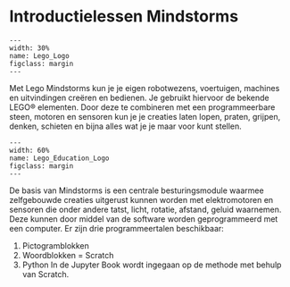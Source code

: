 # Introductielessen Mindstorms
```{figure} /LegoMindstorms/Figures/Lego_Logo.png
---
width: 30%
name: Lego_Logo
figclass: margin
---
```

Met Lego Mindstorms kun je je eigen robotwezens, voertuigen, machines en uitvindingen creëren en bedienen. Je gebruikt hiervoor de bekende LEGO® elementen. Door deze te combineren met een programmeerbare steen, motoren en sensoren kun je je creaties laten lopen, praten, grijpen, denken, schieten en bijna alles wat je je maar voor kunt stellen.
```{figure} /LegoMindstorms/Figures/Lego_Education_Logo.png
---
width: 60%
name: Lego_Education_Logo
figclass: margin
---
```
De basis van Mindstorms is een centrale besturingsmodule waarmee zelfgebouwde creaties uitgerust kunnen worden met elektromotoren en sensoren die onder andere tatst, licht, rotatie, afstand, geluid waarnemen. Deze kunnen door middel van de software worden geprogrammeerd met een computer. Er zijn drie programmeertalen beschikbaar:
1.	Pictogramblokken
2.	Woordblokken = Scratch
3.	Python
In de Jupyter Book wordt ingegaan op de methode met behulp van Scratch.
